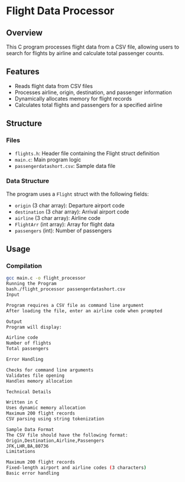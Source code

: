 # Flight Data Processor

## Overview
This C program processes flight data from a CSV file, allowing users to search for flights by airline and calculate total passenger counts.

## Features
- Reads flight data from CSV files
- Processes airline, origin, destination, and passenger information
- Dynamically allocates memory for flight records
- Calculates total flights and passengers for a specified airline

## Structure

### Files
- `flights.h`: Header file containing the Flight struct definition
- `main.c`: Main program logic
- `passengerdatashort.csv`: Sample data file

### Data Structure
The program uses a `Flight` struct with the following fields:
- `origin` (3 char array): Departure airport code
- `destination` (3 char array): Arrival airport code 
- `airline` (3 char array): Airline code
- `FlightArr` (int array): Array for flight data
- `passengers` (int): Number of passengers

## Usage

### Compilation
```bash
gcc main.c -o flight_processor
Running the Program
bash./flight_processor passengerdatashort.csv
Input

Program requires a CSV file as command line argument
After loading the file, enter an airline code when prompted

Output
Program will display:

Airline code
Number of flights
Total passengers

Error Handling

Checks for command line arguments
Validates file opening
Handles memory allocation

Technical Details

Written in C
Uses dynamic memory allocation
Maximum 200 flight records
CSV parsing using string tokenization

Sample Data Format
The CSV file should have the following format:
Origin,Destination,Airline,Passengers
JFK,LHR,BA,80736
Limitations

Maximum 200 flight records
Fixed-length airport and airline codes (3 characters)
Basic error handling
